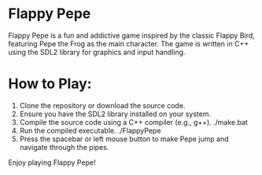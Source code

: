 # Flappy Pepe

Flappy Pepe is a fun and addictive game inspired by the classic Flappy Bird, featuring Pepe the Frog as the main character. The game is written in C++ using the SDL2 library for graphics and input handling.

# How to Play:

1. Clone the repository or download the source code.
2. Ensure you have the SDL2 library installed on your system.
3. Compile the source code using a C++ compiler (e.g., g++).
   ./make.bat
4. Run the compiled executable.
   ./FlappyPepe
5. Press the spacebar or left mouse button to make Pepe jump and navigate through the pipes.

Enjoy playing Flappy Pepe!
